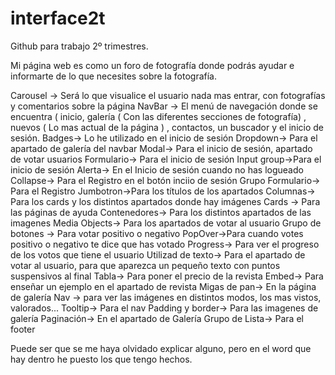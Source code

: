 # interface2t
Github para trabajo 2º trimestres.

Mi página web es como un foro de fotografía donde podrás ayudar e informarte de lo que necesites sobre la fotografía.

Carousel -> Será lo que visualice el usuario nada mas entrar, con fotografías y comentarios sobre la página
NavBar -> El menú de navegación donde se encuentra ( inicio, galería ( Con las diferentes secciones de fotografía) , nuevos ( Lo mas actual de la página ) , contactos, un buscador y el inicio de sesión.
Badges-> Lo he utilizado en el inicio de sesión
Dropdown-> Para el apartado de galería del navbar
Modal-> Para el inicio de sesión, apartado de votar usuarios 
Formulario-> Para el inicio de sesión
Input group->Para el inicio de sesión
Alerta-> En el Inicio de sesión cuando no has logueado
Collapse-> Para el Registro en el botón inciio de sesión
Grupo Formulario-> Para el Registro
Jumbotron->Para los títulos de los apartados
Columnas-> Para los cards y los distintos apartados donde hay imágenes
Cards -> Para las páginas de ayuda
Contenedores-> Para los distintos apartados de las imagenes
Media Objects-> Para los apartados de votar al usuario
Grupo de botones -> Para votar positivo o negativo 
PopOver->Para cuando votes positivo o negativo te dice que has votado
Progress-> Para ver el progreso de los votos que tiene el usuario
Utilizad de texto-> Para el apartado de votar al usuario, para que aparezca un pequeño texto con puntos suspensivos al final
Tabla-> Para poner el precio de la revista
Embed-> Para enseñar un ejemplo en el apartado de revista
Migas de pan-> En la página de galería
Nav -> para ver las imágenes en distintos modos, los mas vistos, valorados...
Tooltip-> Para el nav
Padding y border-> Para las imagenes de galería
Paginación-> En el apartado de Galería
Grupo de Lista-> Para el footer


Puede ser que se me haya olvidado explicar alguno, pero en el word que hay dentro he puesto los que tengo hechos.
